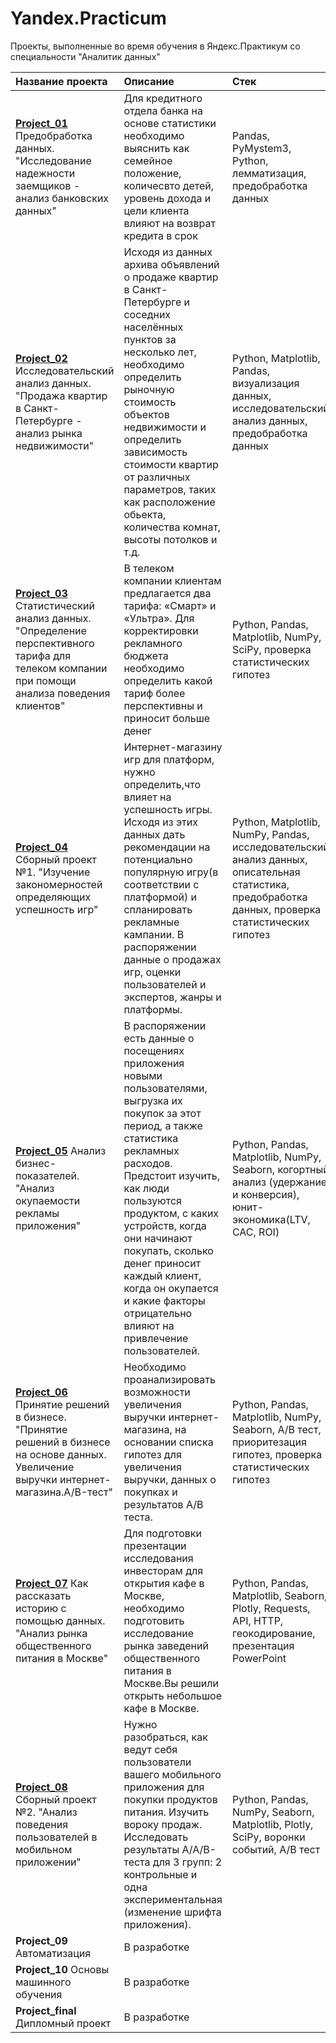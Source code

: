 # Yandex.Practicum
Проекты, выполненные во время обучения в Яндекс.Практикум со специальности "Аналитик данных"

| Название проекта | Описание | Стек |
| :---------------------- | :---------------------- | :---------------------- |
| [**Project_01**](https://github.com/NatalyaP1991/Yandex.Practicum_NataliaP/tree/main/Проект_01) Предобработка данных. "Исследование надежности заемщиков - анализ банковских данных" | Для кредитного отдела банка на основе статистики необходимо выяснить как семейное положение, количесвто детей, уровень дохода и цели клиента влияют на возврат кредита в срок| Pandas, PyMystem3, Python, лемматизация, предобработка данных |
| [**Project_02**](https://github.com/NatalyaP1991/Yandex.Practicum_NataliaP/tree/main/Проект_02) Исследовательский анализ данных. "Продажа квартир в Санкт-Петербурге - анализ рынка недвижимости" | Исходя из данных архива объявлений о продаже квартир в Санкт-Петербурге и соседних населённых пунктов за несколько лет, необходимо  определить рыночную стоимость объектов недвижимости и определить зависимость стоимости квартир от различных параметров, таких как расположение обьекта, количества комнат, высоты потолков и т.д.| Python, Matplotlib, Pandas, визуализация данных, исследовательский анализ данных, предобработка данных|
| [**Project_03**](https://github.com/NatalyaP1991/Yandex.Practicum_NataliaP/tree/main/Проект_03) Статистический анализ данных. "Определение перспективного тарифа для телеком компании при помощи анализа поведения клиентов" | В телеком компании клиентам предлагается два тарифа: «Смарт» и «Ультра». Для корректировки рекламного бюджета необходимо определить какой тариф более перспективны и приносит больше денег| Python, Pandas, Matplotlib, NumPy, SciPy, проверка статистических гипотез|
| [**Project_04**](https://github.com/NatalyaP1991/Yandex.Practicum_NataliaP/tree/main/Проект_04) Сборный проект №1. "Изучение закономерностей определяющих успешность игр" | Интернет-магазину игр для платформ, нужно определить,что влияет на успешность игры. Исходя из этих данных дать рекомендации на потенциально популярную игру(в соответствии с платформой) и спланировать рекламные кампании. В распоряжении данные о продажах игр, оценки пользователей и экспертов, жанры и платформы.| Python, Matplotlib, NumPy, Pandas, исследовательский анализ данных, описательная статистика, предобработка данных, проверка статистических гипотез|
| [**Project_05**](https://github.com/NatalyaP1991/Yandex.Practicum_NataliaP/tree/main/Проект_05) Анализ бизнес-показателей. "Анализ окупаемости рекламы приложения" | В распоряжении есть данные о посещениях приложения новыми пользователями, выгрузка их покупок за этот период, а также статистика рекламных расходов. Предстоит изучить, как люди пользуются продуктом, с каких устройств, когда они начинают покупать, сколько денег приносит каждый клиент, когда он окупается и какие факторы отрицательно влияют на привлечение пользователей. | Python, Pandas, Matplotlib, NumPy, Seaborn, когортный анализ (удержание и конверсия), юнит-экономика(LTV, CAC, ROI)|
| [**Project_06**](https://github.com/NatalyaP1991/Yandex.Practicum_NataliaP/tree/main/Проект_06) Принятие решений в бизнесе. "Принятие решений в бизнесе на основе данных. Увеличение выручки интернет-магазина.A/B-тест" | Необходимо проанализировать возможности увеличения выручки интернет-магазина, на основании списка гипотез для увеличения выручки, данных о покупках и результатов A/B теста.| Python, Pandas, Matplotlib, NumPy, Seaborn, A/B тест, приоритезация гипотез, проверка статистических гипотез|
| [**Project_07**](https://github.com/NatalyaP1991/Yandex.Practicum_NataliaP/tree/main/Проект_07) Как рассказать историю с помощью данных. "Анализ рынка общественного питания в Москве" |Для подготовки презентации исследования инвесторам для открытия кафе в Москве, необходимо подготовить исследование рынка заведений общественного питания в Москве.Вы решили открыть небольшое кафе в Москве. |Python, Pandas, Matplotlib, Seaborn, Plotly, Requests, API, HTTP, геокодирование, презентация PowerPoint|
| [**Project_08**](https://github.com/NatalyaP1991/Yandex.Practicum_NataliaP/tree/main/Проект_08) Сборный проект №2. "Анализ поведения пользователей в мобильном приложении" |Нужно разобраться, как ведут себя пользователи вашего мобильного приложения для покупки продуктов питания. Изучить вороку продаж. Исследовать результаты A/A/B-теста для 3 групп: 2 контрольные и одна экспериментальная (изменение шрифта приложения).|Python, Pandas, NumPy, Seaborn, Matplotlib,  Plotly, SciPy, воронки событий, A/B тест |
| **Project_09** Автоматизация | В разработке | |
| **Project_10** Основы машинного обучения | В разработке | |
| **Project_final** Дипломный проект | В разработке | |
